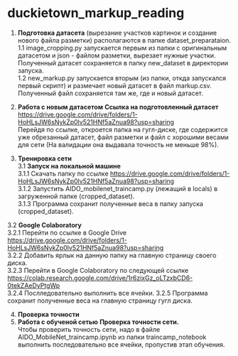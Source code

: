 # duckietown_markup_reading

1. **Подготовка датасета** (вырезание участков картинок и создание нового файла разметки) располагаются в папке dataset_preparataion.
1.1 image_cropping.py запускается первым из папки с оригинальным датасетом и json - файлом разметки, вырезает нужные участки. <br /> 
   Полученный датасет сохраняется в папку new_dataset в директории запуска. <br /> 
1.2 new_markup.py запускается вторым (из папки, откда запускался первый скрипт) и размечает новый датасет в файл markup.csv. <br />
   Полученный файл сохраняется там же, где и новый датасет. <br />

2. **Работа с новым датасетом** 
**Ссылка на подготовленный датасет** https://drive.google.com/drive/folders/1-HoHLsJW6sNykZp0lv521HNf5aZnua98?usp=sharing <br />
Перейдя по ссылке, откроется папка на гугл-диске, где содержится уже обрезанный датасет, файл разметки и файл с хорошими весами для сети (На валидации она выдавала точность не меньше 98%). <br />

3. **Тренировка сети** <br />
3.1 **Запуск на локальной машине** <br />
3.1.1 Скачать папку по ссылке https://drive.google.com/drive/folders/1-HoHLsJW6sNykZp0lv521HNf5aZnua98?usp=sharing <br />
3.1.2 Запустить AIDO_mobilenet_traincamp.py (лежащий в locals) в загруженной папке (cropped_dataset). <br />
3.1.3 Программа сохранит полученные веса в папку запуска (cropped_dataset). <br />

3.2 **Google Colaboratory** <br />
3.2.1 Перейти по ссылке в Google Drive https://drive.google.com/drive/folders/1-HoHLsJW6sNykZp0lv521HNf5aZnua98?usp=sharing <br />
3.2.2 Добавить ярлык на данную папку на главную страницу своего диска. <br />
3.2.3 Перейти в Google Colaboratory по следующей ссылке https://colab.research.google.com/drive/1r6zixGz_oLTzxbCD6-0tekZAeDyPtgWp <br />
3.2.4 Послледовательно выполнить все ячейки.
3.2.5 Программа сохранит полученные веса на главную страницу гугл диска.

4. **Проверка точности**
5. **Работа с обученой сетью**
**Проверка точности сети.** <br />
Чтобы проверить точность сети, надо в файле AIDO_MobileNet_traincamp.ipynb из папки traincamp_notebook выполнить последовательно все ячейки, пропустив этап обучения.
